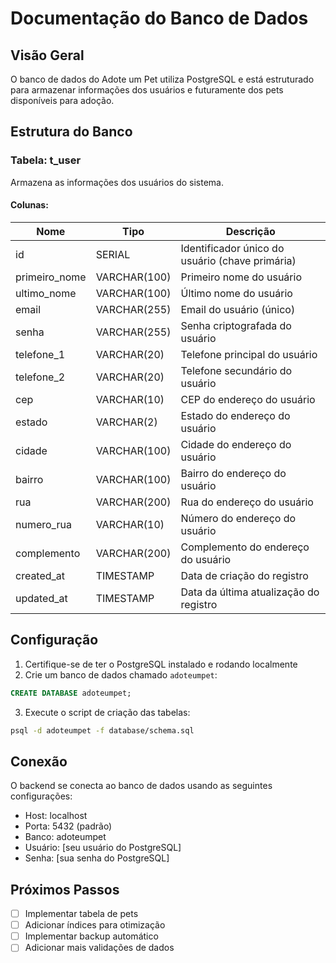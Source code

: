 # Documentação do Banco de Dados

## Visão Geral

O banco de dados do Adote um Pet utiliza PostgreSQL e está estruturado para armazenar informações dos usuários e futuramente dos pets disponíveis para adoção.

## Estrutura do Banco

### Tabela: t_user

Armazena as informações dos usuários do sistema.

#### Colunas:

| Nome | Tipo | Descrição |
|------|------|-----------|
| id | SERIAL | Identificador único do usuário (chave primária) |
| primeiro_nome | VARCHAR(100) | Primeiro nome do usuário |
| ultimo_nome | VARCHAR(100) | Último nome do usuário |
| email | VARCHAR(255) | Email do usuário (único) |
| senha | VARCHAR(255) | Senha criptografada do usuário |
| telefone_1 | VARCHAR(20) | Telefone principal do usuário |
| telefone_2 | VARCHAR(20) | Telefone secundário do usuário |
| cep | VARCHAR(10) | CEP do endereço do usuário |
| estado | VARCHAR(2) | Estado do endereço do usuário |
| cidade | VARCHAR(100) | Cidade do endereço do usuário |
| bairro | VARCHAR(100) | Bairro do endereço do usuário |
| rua | VARCHAR(200) | Rua do endereço do usuário |
| numero_rua | VARCHAR(10) | Número do endereço do usuário |
| complemento | VARCHAR(200) | Complemento do endereço do usuário |
| created_at | TIMESTAMP | Data de criação do registro |
| updated_at | TIMESTAMP | Data da última atualização do registro |

## Configuração

1. Certifique-se de ter o PostgreSQL instalado e rodando localmente
2. Crie um banco de dados chamado `adoteumpet`:
```sql
CREATE DATABASE adoteumpet;
```
3. Execute o script de criação das tabelas:
```bash
psql -d adoteumpet -f database/schema.sql
```

## Conexão

O backend se conecta ao banco de dados usando as seguintes configurações:
- Host: localhost
- Porta: 5432 (padrão)
- Banco: adoteumpet
- Usuário: [seu usuário do PostgreSQL]
- Senha: [sua senha do PostgreSQL]

## Próximos Passos

- [ ] Implementar tabela de pets
- [ ] Adicionar índices para otimização
- [ ] Implementar backup automático
- [ ] Adicionar mais validações de dados 